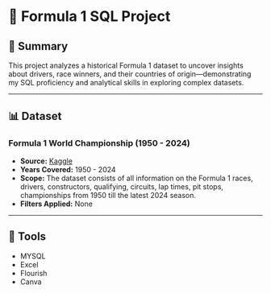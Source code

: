 # 🏁 Formula 1 SQL Project 

## 📘 Summary

This project analyzes a historical Formula 1 dataset to uncover insights about drivers, race winners, and their countries of origin—demonstrating my SQL proficiency and analytical skills in exploring complex datasets.

---

## 📊 Dataset

### **Formula 1 World Championship (1950 - 2024)**
- **Source:** [Kaggle](https://www.kaggle.com/datasets/rohanrao/formula-1-world-championship-1950-2020)
- **Years Covered:** 1950 - 2024
- **Scope:** The dataset consists of all information on the Formula 1 races, drivers, constructors, qualifying, circuits, lap times, pit stops, championships from 1950 till the latest 2024 season.
- **Filters Applied:** None
---

## 🧰 Tools
- MYSQL
- Excel
- Flourish
- Canva
